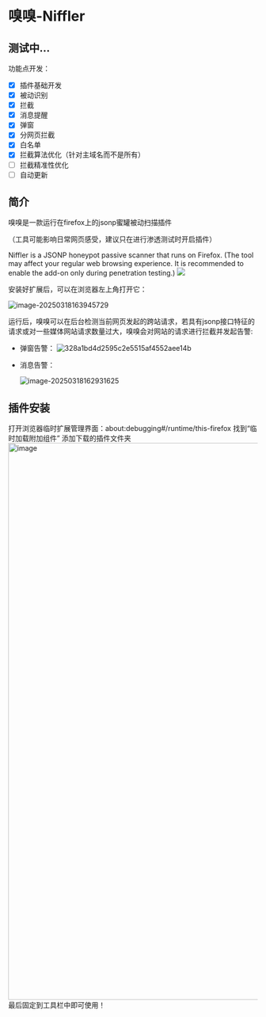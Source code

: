 # 嗅嗅-Niffler

## 测试中...

功能点开发：

- [x] 插件基础开发
- [x] 被动识别
- [x] 拦截
- [x] 消息提醒
- [x] 弹窗
- [x] 分网页拦截
- [x] 白名单
- [x] 拦截算法优化（针对主域名而不是所有）
- [ ] 拦截精准性优化
- [ ] 自动更新

## 简介

嗅嗅是一款运行在firefox上的jsonp蜜罐被动扫描插件

（工具可能影响日常网页感受，建议只在进行渗透测试时开启插件）

Niffler is a JSONP honeypot passive scanner that runs on Firefox.
(The tool may affect your regular web browsing experience. It is recommended to enable the add-on only during penetration testing.)
![](https://yuy0ung.oss-cn-chengdu.aliyuncs.com/icon-96.png)

安装好扩展后，可以在浏览器左上角打开它：

![image-20250318163945729](https://yuy0ung.oss-cn-chengdu.aliyuncs.com/image-20250318163945729.png)

运行后，嗅嗅可以在后台检测当前网页发起的跨站请求，若具有jsonp接口特征的请求或对一些媒体网站请求数量过大，嗅嗅会对网站的请求进行拦截并发起告警:

* 弹窗告警：
  ![328a1bd4d2595c2e5515af4552aee14b](https://yuy0ung.oss-cn-chengdu.aliyuncs.com/328a1bd4d2595c2e5515af4552aee14b.png)

* 消息告警：

  ![image-20250318162931625](https://yuy0ung.oss-cn-chengdu.aliyuncs.com/image-20250318162931625.png)

## 插件安装
打开浏览器临时扩展管理界面：about:debugging#/runtime/this-firefox
找到“临时加载附加组件” 添加下载的插件文件夹
<img width="1125" alt="image" src="https://yuy0ung.oss-cn-chengdu.aliyuncs.com/1ab5a432-7fee-4c62-a489-7cb005f76206.png" />
最后固定到工具栏中即可使用！
